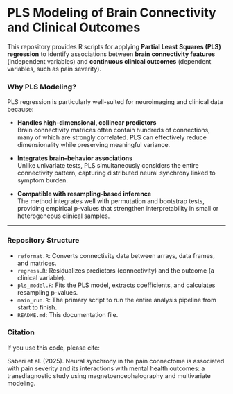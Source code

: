 # PLS Modeling of Brain Connectivity and Clinical Outcomes

This repository provides R scripts for applying **Partial Least Squares (PLS) regression** to identify associations between **brain connectivity features** (independent variables) and **continuous clinical outcomes** (dependent variables, such as pain severity).  

### Why PLS Modeling?
PLS regression is particularly well-suited for neuroimaging and clinical data because:  

- **Handles high-dimensional, collinear predictors**  
  Brain connectivity matrices often contain hundreds of connections, many of which are strongly correlated. PLS can effectively reduce dimensionality while preserving meaningful variance.  

- **Integrates brain–behavior associations**  
  Unlike univariate tests, PLS simultaneously considers the entire connectivity pattern, capturing distributed neural synchrony linked to symptom burden.  

- **Compatible with resampling-based inference**  
  The method integrates well with permutation and bootstrap tests, providing empirical p-values that strengthen interpretability in small or heterogeneous clinical samples.  

---

### Repository Structure

* `reformat.R`: Converts connectivity data between arrays, data frames, and matrices.
* `regress.R`: Residualizes predictors (connectivity) and the outcome (a clinical variable).
* `pls_model.R`: Fits the PLS model, extracts coefficients, and calculates resampling p-values.
* `main_run.R`: The primary script to run the entire analysis pipeline from start to finish.
* `README.md`: This documentation file.

### Citation

If you use this code, please cite:

Saberi et al. (2025). Neural synchrony in the pain connectome is associated with pain severity and its interactions with mental health outcomes: a transdiagnostic study using magnetoencephalography and multivariate modeling.
